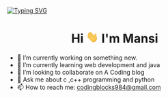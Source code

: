 [![Typing SVG](https://readme-typing-svg.herokuapp.com?lines=Welcome+to+my+GitHub+account)](https://git.io/typing-svg) 

<h1 align="center">Hi <img src="https://github.com/ankitwarbhe/ankitwarbhe/blob/master/Hi.gif" width="29px"> I'm Mansi </h1>

<!--
**htcmansi/htcmansi** is a ✨ _special_ ✨ repository because its `README.md` (this file) appears on your GitHub profile.
-->

- 🔭 I’m currently working on something new.
- 🌱 I’m currently learning web development and java
- 👯 I’m looking to collaborate on A Coding blog
- 💬 Ask me about c ,c++ programming and python
- 📫 How to reach me: codingblocks984@gmail.com


